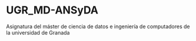 # UGR_MD-ANSyDA
Asignatura del máster de ciencia de datos e ingeniería de computadores de la universidad de Granada
